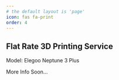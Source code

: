 ```yaml
---
# the default layout is 'page'
icon: fas fa-print
order: 4
---
```


## Flat Rate 3D Printing Service
Model: Elegoo Neptune 3 Plus

More Info Soon...